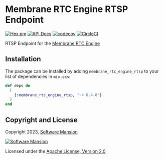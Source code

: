 # Membrane RTC Engine RTSP Endpoint

[![Hex.pm](https://img.shields.io/hexpm/v/membrane_rtc_engine_rtsp.svg)](https://hex.pm/packages/membrane_rtc_engine_rtsp)
[![API Docs](https://img.shields.io/badge/api-docs-yellow.svg?style=flat)](https://hexdocs.pm/membrane_rtc_engine_rtsp)
[![codecov](https://codecov.io/gh/jellyfish-dev/membrane_rtc_engine/branch/master/graph/badge.svg?token=9F1XHHUY2B)](https://codecov.io/gh/jellyfish-dev/membrane_rtc_engine)
[![CircleCI](https://circleci.com/gh/jellyfish-dev/membrane_rtc_engine.svg?style=svg)](https://circleci.com/gh/jellyfish-dev/membrane_rtc_engine)

RTSP Endpoint for the [Membrane RTC Engine](https://github.com/jellyfish-dev/membrane_rtc_engine)

## Installation

The package can be installed by adding `membrane_rtc_engine_rtsp` to your list of dependencies in `mix.exs`:

```elixir
def deps do
  [
    {:membrane_rtc_engine_rtsp, "~> 0.4.0"}
  ]
end
```

## Copyright and License

Copyright 2023, [Software Mansion](https://swmansion.com/?utm_source=git&utm_medium=readme&utm_campaign=membrane_rtc_engine)

[![Software Mansion](https://logo.swmansion.com/logo?color=white&variant=desktop&width=200&tag=membrane-github)](https://swmansion.com/?utm_source=git&utm_medium=readme&utm_campaign=membrane_rtc_engine)

Licensed under the [Apache License, Version 2.0](LICENSE)
